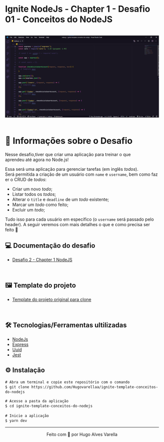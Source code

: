 # Ignite NodeJs - Chapter 1 - Desafio 01 - Conceitos do NodeJS

<br/>
<div>
  <img src="./src/images/capa.png">
</div>


<br/>

# 🚀 Informações sobre o Desafio

Nesse desafio,tiver que criar uma aplicação para treinar o que aprendeu até agora no Node.js!

Essa será uma aplicação para gerenciar tarefas (em inglês *todos*). 
<br/>
Será permitida a criação de um usuário com `name` e `username`, bem como fazer o CRUD de *todos*:

- Criar um novo *todo*;
- Listar todos os *todos*;
- Alterar o `title` e `deadline` de um *todo* existente;
- Marcar um *todo* como feito;
- Excluir um *todo*;

Tudo isso para cada usuário em específico (o `username` será passado pelo header). A seguir veremos com mais detalhes o que e como precisa ser feito 🚀

## 💻 Documentação do desafio

- [Desafio 2 - Chapter 1 NodeJS](https://chip-dryosaurus-9ab.notion.site/Chapter-I-Desafio-01-Conceitos-do-Node-js-7644d955c1c04b938c004d743edfefd1)

<br/>

## 🖼️ Template do projeto

- [Template do projeto original para clone](https://github.com/rocketseat-education/ignite-template-conceitos-do-nodejs)

<br/>

## 🛠️ Tecnologias/Ferramentas ultilizadas

- [NodeJs](https://nodejs.org/en/docs/)
- [Express](https://expressjs.com/pt-br/)
- [Uuid](https://www.npmjs.com/package/uuid)
- [Jest](https://testing-library.com/docs/)

## ⚙️ Instalação

```
# Abra um terminal e copie este repositório com o comando
$ git clone https://github.com/Hugovarellaa/ignite-template-conceitos-do-nodejs
```

```
# Acesse a pasta da aplicação
$ cd ignite-template-conceitos-do-nodejs

# Inicie a aplicação
$ yarn dev 
```

---

<p align="center">Feito com 💙 por Hugo Alves Varella</p>
